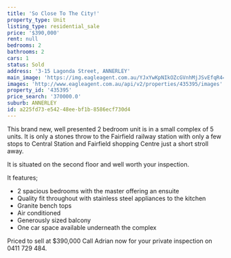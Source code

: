 ```yaml
---
title: 'So Close To The City!'
property_type: Unit
listing_type: residential_sale
price: '$390,000'
rent: null
bedrooms: 2
bathrooms: 2
cars: 1
status: Sold
address: '3-15 Lagonda Street, ANNERLEY'
main_image: 'https://img.eagleagent.com.au/YJxYwKpNIkOZcGVnhMjJSvEfqR4=/1280x854/smart/https://s3-us-west-2.amazonaws.com/eagleagent-orig/images/6824104/115532775-image-M.jpg'
images: 'http://www.eagleagent.com.au/api/v2/properties/435395/images'
property_id: '435395'
price_search: '370000.0'
suburb: ANNERLEY
id: a225fd73-e542-48ee-bf1b-8586ecf730d4
---
```

This brand new, well presented 2 bedroom unit is in a small complex of 5 units. It is only a stones throw to the Fairfield railway station with only a few stops to Central Station and Fairfield shopping Centre just a short stroll away.

It is situated on the second floor and well worth your inspection.

It features;
*  2 spacious bedrooms with the master offering an ensuite
*  Quality fit throughout with stainless steel appliances to the kitchen
*  Granite bench tops
*  Air conditioned
*  Generously sized balcony
*  One car space available underneath the complex

Priced to sell at $390,000
Call Adrian now for your private inspection on 0411 729 484.